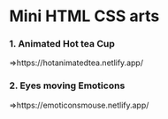 # Mini HTML CSS arts
<h3>1. Animated Hot tea Cup</h3>=>https://hotanimatedtea.netlify.app/
<h3>2. Eyes moving Emoticons</h3>=>https://emoticonsmouse.netlify.app/


